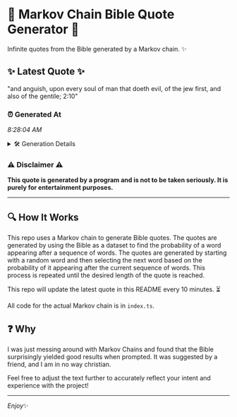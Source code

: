 # 📖 Markov Chain Bible Quote Generator 📖

Infinite quotes from the Bible generated by a Markov chain. ✨

## ✨ Latest Quote ✨
"and anguish, upon every soul of man that doeth evil, of the jew first, and also of the gentile; 2:10"

### ⏰ Generated At
*8:28:04 AM*

<details>
    <summary>🛠️ Generation Details</summary>
    <p>
        <strong>🌱 Seed:</strong> and<br>
        <strong>🔄 Iterations:</strong> 19<br>
        <strong>📜 Context History:</strong><br>[ and ]: anguish,<br>[ and, anguish, ]: upon<br>[ and, anguish,, upon ]: every<br>[ and, anguish,, upon, every ]: soul<br>[ and, anguish,, upon, every, soul ]: of<br>[ and, anguish,, upon, every, soul, of ]: man<br>[ anguish,, upon, every, soul, of, man ]: that<br>[ upon, every, soul, of, man, that ]: doeth<br>[ every, soul, of, man, that, doeth ]: evil,<br>[ soul, of, man, that, doeth, evil, ]: of<br>[ of, man, that, doeth, evil,, of ]: the<br>[ man, that, doeth, evil,, of, the ]: jew<br>[ that, doeth, evil,, of, the, jew ]: first,<br>[ doeth, evil,, of, the, jew, first, ]: and<br>[ evil,, of, the, jew, first,, and ]: also<br>[ of, the, jew, first,, and, also ]: of<br>[ the, jew, first,, and, also, of ]: the<br>[ jew, first,, and, also, of, the ]: gentile;<br>[ first,, and, also, of, the, gentile; ]: 2:10<br>
    </p>
</details>

### ⚠️ Disclaimer ⚠️
**This quote is generated by a program and is not to be taken seriously. It is purely for entertainment purposes.**

---

## 🔍 How It Works

This repo uses a Markov chain to generate Bible quotes. The quotes are generated by using the Bible as a dataset to find the probability of a word appearing after a sequence of words. The quotes are generated by starting with a random word and then selecting the next word based on the probability of it appearing after the current sequence of words. This process is repeated until the desired length of the quote is reached.

This repo will update the latest quote in this README every 10 minutes. ⏳

All code for the actual Markov chain is in `index.ts`.

## ❓ Why

I was just messing around with Markov Chains and found that the Bible surprisingly yielded good results when prompted. 
It was suggested by a friend, and I am in no way christian.

Feel free to adjust the text further to accurately reflect your intent and experience with the project!

---

*Enjoy*✨
